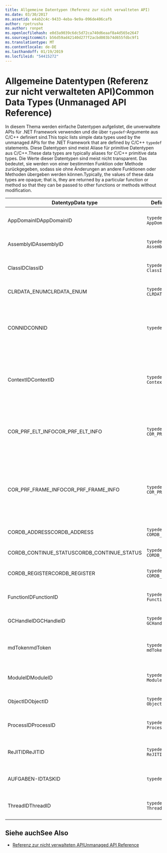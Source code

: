 ```yaml
---
title: Allgemeine Datentypen (Referenz zur nicht verwalteten API)
ms.date: 03/30/2017
ms.assetid: e4ab2c4c-9433-4eba-9e9a-096de406cafb
author: rpetrusha
ms.author: ronpet
ms.openlocfilehash: e0d3a9039c6dc5d72ca740d6eaaf8a4d565e2647
ms.sourcegitcommit: b56d59ad42140d277f2acbd003b74d655fdbc9f1
ms.translationtype: MT
ms.contentlocale: de-DE
ms.lasthandoff: 01/19/2019
ms.locfileid: "54415272"
---
```

# <a name="common-data-types-unmanaged-api-reference"></a><span data-ttu-id="f2d3b-102">Allgemeine Datentypen (Referenz zur nicht verwalteten API)</span><span class="sxs-lookup"><span data-stu-id="f2d3b-102">Common Data Types (Unmanaged API Reference)</span></span>
<span data-ttu-id="f2d3b-103">In diesem Thema werden einfache Datentypen aufgelistet, die unverwaltete APIs für .NET Framework verwenden und die über `typedef`-Argumente aus C/C++ definiert sind.</span><span class="sxs-lookup"><span data-stu-id="f2d3b-103">This topic lists simple data types used by the unmanaged APIs for the .NET Framework that are defined by C/C++ `typedef` statements.</span></span> <span data-ttu-id="f2d3b-104">Diese Datentypen sind meist Aliase für primitive Datentypen aus C/C++.</span><span class="sxs-lookup"><span data-stu-id="f2d3b-104">These data types are typically aliases for C/C++ primitive data types.</span></span> <span data-ttu-id="f2d3b-105">Die Werte dieser Datentypen sind meist nicht transparent. Das bedeutet, sie werden von einer bestimmten Funktion oder Methode zurückgegeben, sodass sie ohne Änderungen an andere Funktionen oder Methoden übergeben werden können.</span><span class="sxs-lookup"><span data-stu-id="f2d3b-105">Typically, the values of these data types are opaque; that is, they are returned by a particular function or method so that they can be passed to other functions or methods without modification.</span></span>  
  
|<span data-ttu-id="f2d3b-106">Datentyp</span><span class="sxs-lookup"><span data-stu-id="f2d3b-106">Data type</span></span>|<span data-ttu-id="f2d3b-107">Definition</span><span class="sxs-lookup"><span data-stu-id="f2d3b-107">Definition</span></span>|<span data-ttu-id="f2d3b-108">Definiert in</span><span class="sxs-lookup"><span data-stu-id="f2d3b-108">Defined in</span></span>|<span data-ttu-id="f2d3b-109">Beschreibung</span><span class="sxs-lookup"><span data-stu-id="f2d3b-109">Description</span></span>|  
|---------------|----------------|----------------|-----------------|  
|<span data-ttu-id="f2d3b-110">AppDomainID</span><span class="sxs-lookup"><span data-stu-id="f2d3b-110">AppDomainID</span></span>|`typedef UINT_PTR AppDomainID;`|<span data-ttu-id="f2d3b-111">corprof.h</span><span class="sxs-lookup"><span data-stu-id="f2d3b-111">corprof.h</span></span>|<span data-ttu-id="f2d3b-112">Der Bezeichner einer Anwendungsdomäne.</span><span class="sxs-lookup"><span data-stu-id="f2d3b-112">The identifier of an application domain.</span></span>|  
|<span data-ttu-id="f2d3b-113">AssemblyID</span><span class="sxs-lookup"><span data-stu-id="f2d3b-113">AssemblyID</span></span>|`typedef UINT_PTR AssemblyID;`|<span data-ttu-id="f2d3b-114">corprof.h</span><span class="sxs-lookup"><span data-stu-id="f2d3b-114">corprof.h</span></span>|<span data-ttu-id="f2d3b-115">Der Bezeichner einer Assembly.</span><span class="sxs-lookup"><span data-stu-id="f2d3b-115">The identifier of an assembly.</span></span>|  
|<span data-ttu-id="f2d3b-116">ClassID</span><span class="sxs-lookup"><span data-stu-id="f2d3b-116">ClassID</span></span>|`typedef UINT_PTR ClassID;`|<span data-ttu-id="f2d3b-117">corprof.h</span><span class="sxs-lookup"><span data-stu-id="f2d3b-117">corprof.h</span></span>|<span data-ttu-id="f2d3b-118">Der Bezeichner einer verwalteten Klasse.</span><span class="sxs-lookup"><span data-stu-id="f2d3b-118">The identifier of a managed class.</span></span>|
|<span data-ttu-id="f2d3b-119">CLRDATA_ENUM</span><span class="sxs-lookup"><span data-stu-id="f2d3b-119">CLRDATA_ENUM</span></span>|`typedef ULONG64 CLRDATA_ADDRESS;`|<span data-ttu-id="f2d3b-120">Nicht verfügbar</span><span class="sxs-lookup"><span data-stu-id="f2d3b-120">Not Available</span></span>|<span data-ttu-id="f2d3b-121">Eine 64-Bit-Speicheradresse.</span><span class="sxs-lookup"><span data-stu-id="f2d3b-121">A 64-bit memory address.</span></span>|
|<span data-ttu-id="f2d3b-122">CONNID</span><span class="sxs-lookup"><span data-stu-id="f2d3b-122">CONNID</span></span>|`typedef DWORD CONNID;`|<span data-ttu-id="f2d3b-123">cordebug.h, mscoree.h</span><span class="sxs-lookup"><span data-stu-id="f2d3b-123">cordebug.h, mscoree.h</span></span>|<span data-ttu-id="f2d3b-124">Die Verbindungs-ID eines Threads ist mit einer Instanz von Microsoft SQL Server verbunden.</span><span class="sxs-lookup"><span data-stu-id="f2d3b-124">The connection identifier for a thread that is connected to an instance of Microsoft SQL Server.</span></span>|  
|<span data-ttu-id="f2d3b-125">ContextID</span><span class="sxs-lookup"><span data-stu-id="f2d3b-125">ContextID</span></span>|`typedef UINT_PTR ContextID;`|<span data-ttu-id="f2d3b-126">corprof.h</span><span class="sxs-lookup"><span data-stu-id="f2d3b-126">corprof.h</span></span>|<span data-ttu-id="f2d3b-127">Der Bezeichner des Kontexts, der mit einem bestimmten verwalteten Thread verknüpft ist.</span><span class="sxs-lookup"><span data-stu-id="f2d3b-127">The identifier of the context associated with a particular managed thread.</span></span>|  
|<span data-ttu-id="f2d3b-128">COR_PRF_ELT_INFO</span><span class="sxs-lookup"><span data-stu-id="f2d3b-128">COR_PRF_ELT_INFO</span></span>|`typedef UINT_PTR COR_PRF_ELT_INFO;`|<span data-ttu-id="f2d3b-129">corprof.h</span><span class="sxs-lookup"><span data-stu-id="f2d3b-129">corprof.h</span></span>|<span data-ttu-id="f2d3b-130">Ein nicht transparenter Handle, der Informationen über einen bestimmten Stapelrahmen repräsentiert.</span><span class="sxs-lookup"><span data-stu-id="f2d3b-130">An opaque handle that represents information about a particular stack frame.</span></span>|  
|<span data-ttu-id="f2d3b-131">COR_PRF_FRAME_INFO</span><span class="sxs-lookup"><span data-stu-id="f2d3b-131">COR_PRF_FRAME_INFO</span></span>|`typedef UINT_PTR COR_PRF_FRAME_INFO;`|<span data-ttu-id="f2d3b-132">corprof.h</span><span class="sxs-lookup"><span data-stu-id="f2d3b-132">corprof.h</span></span>|<span data-ttu-id="f2d3b-133">Ein nicht transparenter Handle, der auf einen Stapelrahmen zeigt.</span><span class="sxs-lookup"><span data-stu-id="f2d3b-133">An opaque handle that points to a stack frame.</span></span> <span data-ttu-id="f2d3b-134">Er ist nur gültig während des Rückrufs, an den er übergeben wird.</span><span class="sxs-lookup"><span data-stu-id="f2d3b-134">It is valid only during the callback to which it is passed.</span></span>|  
|<span data-ttu-id="f2d3b-135">CORDB_ADDRESS</span><span class="sxs-lookup"><span data-stu-id="f2d3b-135">CORDB_ADDRESS</span></span>|`typedef ULONG64 CORDB_ADDRESS;`|<span data-ttu-id="f2d3b-136">cordebug.h</span><span class="sxs-lookup"><span data-stu-id="f2d3b-136">cordebug.h</span></span>|<span data-ttu-id="f2d3b-137">Eine Adresse im Speicher.</span><span class="sxs-lookup"><span data-stu-id="f2d3b-137">An address in memory.</span></span>|  
|<span data-ttu-id="f2d3b-138">CORDB_CONTINUE_STATUS</span><span class="sxs-lookup"><span data-stu-id="f2d3b-138">CORDB_CONTINUE_STATUS</span></span>|`typedef DWORD CORDB_CONTINUE_STATUS;`|<span data-ttu-id="f2d3b-139">cordebug.h</span><span class="sxs-lookup"><span data-stu-id="f2d3b-139">cordebug.h</span></span>|<span data-ttu-id="f2d3b-140">Der Status der Fortsetzung.</span><span class="sxs-lookup"><span data-stu-id="f2d3b-140">The continuation status.</span></span>|  
|<span data-ttu-id="f2d3b-141">CORDB_REGISTER</span><span class="sxs-lookup"><span data-stu-id="f2d3b-141">CORDB_REGISTER</span></span>|`typedef ULONG64 CORDB_REGISTER;`|<span data-ttu-id="f2d3b-142">cordebug.h</span><span class="sxs-lookup"><span data-stu-id="f2d3b-142">cordebug.h</span></span>|<span data-ttu-id="f2d3b-143">Der Wert eines CPU-Registers.</span><span class="sxs-lookup"><span data-stu-id="f2d3b-143">The value of a CPU register.</span></span>|
|<span data-ttu-id="f2d3b-144">FunctionID</span><span class="sxs-lookup"><span data-stu-id="f2d3b-144">FunctionID</span></span>|`typedef UINT_PTR FunctionID;`|<span data-ttu-id="f2d3b-145">corprof.h</span><span class="sxs-lookup"><span data-stu-id="f2d3b-145">corprof.h</span></span>|<span data-ttu-id="f2d3b-146">Der Bezeichner einer Funktion oder Methode.</span><span class="sxs-lookup"><span data-stu-id="f2d3b-146">The identifier of a function or method.</span></span>|  
|<span data-ttu-id="f2d3b-147">GCHandleID</span><span class="sxs-lookup"><span data-stu-id="f2d3b-147">GCHandleID</span></span>|`typedef UINT_PTR GCHandleID;`|<span data-ttu-id="f2d3b-148">corprof.h</span><span class="sxs-lookup"><span data-stu-id="f2d3b-148">corprof.h</span></span>|<span data-ttu-id="f2d3b-149">Ein Garbage Collection-Handle.</span><span class="sxs-lookup"><span data-stu-id="f2d3b-149">A garbage collection handle.</span></span>|  
|<span data-ttu-id="f2d3b-150">mdToken</span><span class="sxs-lookup"><span data-stu-id="f2d3b-150">mdToken</span></span>|`typedef UINT32 mdToken;`|<span data-ttu-id="f2d3b-151">corprof.h</span><span class="sxs-lookup"><span data-stu-id="f2d3b-151">corprof.h</span></span>|<span data-ttu-id="f2d3b-152">Ein Metadatentoken (eine Zeile in einer Metadatentabelle).</span><span class="sxs-lookup"><span data-stu-id="f2d3b-152">A   metadata token (a row in a metadata table).</span></span>|  
|<span data-ttu-id="f2d3b-153">ModuleID</span><span class="sxs-lookup"><span data-stu-id="f2d3b-153">ModuleID</span></span>|`typedef UINT_PTR ModuleID;`|<span data-ttu-id="f2d3b-154">corprof.h</span><span class="sxs-lookup"><span data-stu-id="f2d3b-154">corprof.h</span></span>|<span data-ttu-id="f2d3b-155">Der Bezeichner eines Assemblymoduls.</span><span class="sxs-lookup"><span data-stu-id="f2d3b-155">The identifier of an assembly module.</span></span>|  
|<span data-ttu-id="f2d3b-156">ObjectID</span><span class="sxs-lookup"><span data-stu-id="f2d3b-156">ObjectID</span></span>|`typedef UINT_PTR ObjectID;`|<span data-ttu-id="f2d3b-157">corprof.h</span><span class="sxs-lookup"><span data-stu-id="f2d3b-157">corprof.h</span></span>|<span data-ttu-id="f2d3b-158">Der Bezeichner eines Objekts.</span><span class="sxs-lookup"><span data-stu-id="f2d3b-158">The identifier of an object.</span></span>|  
|<span data-ttu-id="f2d3b-159">ProcessID</span><span class="sxs-lookup"><span data-stu-id="f2d3b-159">ProcessID</span></span>|`typedef UINT_PTR ProcessID;`|<span data-ttu-id="f2d3b-160">corprof.h</span><span class="sxs-lookup"><span data-stu-id="f2d3b-160">corprof.h</span></span>|<span data-ttu-id="f2d3b-161">Der Bezeichner eines verwalteten Prozesses.</span><span class="sxs-lookup"><span data-stu-id="f2d3b-161">The identifier of a managed process.</span></span>|  
|<span data-ttu-id="f2d3b-162">ReJITID</span><span class="sxs-lookup"><span data-stu-id="f2d3b-162">ReJITID</span></span>|`typedef UINT_PTR ReJITID;`|<span data-ttu-id="f2d3b-163">corprof.h</span><span class="sxs-lookup"><span data-stu-id="f2d3b-163">corprof.h</span></span>|<span data-ttu-id="f2d3b-164">Der Bezeichner einer mit JIT kompilierten Funktion.</span><span class="sxs-lookup"><span data-stu-id="f2d3b-164">The identifier of a jitted function.</span></span>|  
|<span data-ttu-id="f2d3b-165">AUFGABEN-ID</span><span class="sxs-lookup"><span data-stu-id="f2d3b-165">TASKID</span></span>|`typedef UINT64 TASKID;`|<span data-ttu-id="f2d3b-166">cordebug.h, mscoree.h</span><span class="sxs-lookup"><span data-stu-id="f2d3b-166">cordebug.h, mscoree.h</span></span>|<span data-ttu-id="f2d3b-167">Der Bezeichner des ein [ICLRTask](../../../docs/framework/unmanaged-api/hosting/iclrtask-interface.md) Instanz.</span><span class="sxs-lookup"><span data-stu-id="f2d3b-167">The identifier of an [ICLRTask](../../../docs/framework/unmanaged-api/hosting/iclrtask-interface.md) instance.</span></span>|  
|<span data-ttu-id="f2d3b-168">ThreadID</span><span class="sxs-lookup"><span data-stu-id="f2d3b-168">ThreadID</span></span>|`typedef UINT_PTR ThreadID;`|<span data-ttu-id="f2d3b-169">corprof.h</span><span class="sxs-lookup"><span data-stu-id="f2d3b-169">corprof.h</span></span>|<span data-ttu-id="f2d3b-170">Der Bezeichner eines verwalteten Threads.</span><span class="sxs-lookup"><span data-stu-id="f2d3b-170">The identifier of a managed thread.</span></span>|  
  
## <a name="see-also"></a><span data-ttu-id="f2d3b-171">Siehe auch</span><span class="sxs-lookup"><span data-stu-id="f2d3b-171">See Also</span></span>  
- [<span data-ttu-id="f2d3b-172">Referenz zur nicht verwalteten API</span><span class="sxs-lookup"><span data-stu-id="f2d3b-172">Unmanaged API Reference</span></span>](../../../docs/framework/unmanaged-api/index.md)
